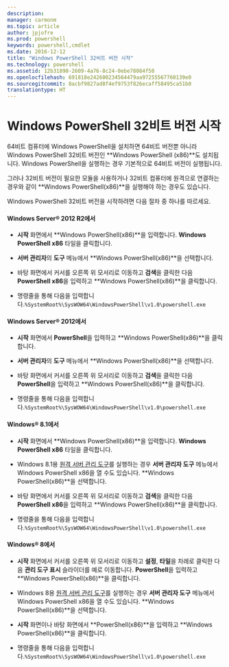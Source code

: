 ```yaml
---
description: 
manager: carmonm
ms.topic: article
author: jpjofre
ms.prod: powershell
keywords: powershell,cmdlet
ms.date: 2016-12-12
title: "Windows PowerShell 32비트 버전 시작"
ms.technology: powershell
ms.assetid: 12b31890-2609-4a76-8c24-0ebe78084f50
ms.openlocfilehash: 691818e242600234564479aa97255567760139e0
ms.sourcegitcommit: 8acbf9827ad8f4ef9753f826ecaff58495ca51b0
translationtype: HT
---
```

# <a name="starting-the-32-bit-version-of-windows-powershell"></a>Windows PowerShell 32비트 버전 시작
64비트 컴퓨터에 Windows PowerShell을 설치하면 64비트 버전뿐 아니라 Windows PowerShell 32비트 버전인 **Windows PowerShell (x86)**도 설치됩니다. Windows PowerShell을 실행하는 경우 기본적으로 64비트 버전이 실행됩니다.

그러나 32비트 버전이 필요한 모듈을 사용하거나 32비트 컴퓨터에 원격으로 연결하는 경우와 같이 **Windows PowerShell(x86)**을 실행해야 하는 경우도 있습니다.

Windows PowerShell 32비트 버전을 시작하려면 다음 절차 중 하나를 따르세요.

#### <a name="in-windows-server-2012-r2"></a>Windows Server® 2012 R2에서

-   **시작** 화면에서 **Windows PowerShell(x86)**을 입력합니다. **Windows PowerShell x86** 타일을 클릭합니다.

-   **서버 관리자**의 **도구** 메뉴에서 **Windows PowerShell(x86)**을 선택합니다.

-   바탕 화면에서 커서를 오른쪽 위 모서리로 이동하고 **검색**을 클릭한 다음 **PowerShell x86**을 입력하고 **Windows PowerShell(x86)**을 클릭합니다.

-   명령줄을 통해 다음을 입력합니다.`%SystemRoot%\SysWOW64\WindowsPowerShell\v1.0\powershell.exe`

#### <a name="in-windows-server-2012"></a>Windows Server® 2012에서

-   **시작** 화면에서 **PowerShell**을 입력하고 **Windows PowerShell(x86)**을 클릭합니다.

-   **서버 관리자**의 **도구** 메뉴에서 **Windows PowerShell(x86)**을 선택합니다.

-   바탕 화면에서 커서를 오른쪽 위 모서리로 이동하고 **검색**을 클릭한 다음 **PowerShell**을 입력하고 **Windows PowerShell(x86)**을 클릭합니다.

-   명령줄을 통해 다음을 입력합니다.`%SystemRoot%\SysWOW64\WindowsPowerShell\v1.0\powershell.exe`

#### <a name="in-windows-81"></a>Windows® 8.1에서

-   **시작** 화면에서 **Windows PowerShell(x86)**을 입력합니다. **Windows PowerShell x86** 타일을 클릭합니다.

-   Windows 8.1용 [원격 서버 관리 도구](http://go.microsoft.com/fwlink/?LinkID=304145)를 실행하는 경우 **서버 관리자 도구** 메뉴에서 Windows PowerShell x86을 열 수도 있습니다. **Windows PowerShell(x86)**을 선택합니다.

-   바탕 화면에서 커서를 오른쪽 위 모서리로 이동하고 **검색**을 클릭한 다음 **PowerShell x86**을 입력하고 **Windows PowerShell(x86)**을 클릭합니다.
   
-   명령줄을 통해 다음을 입력합니다.`%SystemRoot%\SysWOW64\WindowsPowerShell\v1.0\powershell.exe`

#### <a name="in-windows-8"></a>Windows® 8에서

-   **시작** 화면에서 커서를 오른쪽 위 모서리로 이동하고 **설정**, **타일**을 차례로 클릭한 다음 **관리 도구 표시** 슬라이더를 예로 이동합니다. **PowerShell**을 입력하고 **Windows PowerShell(x86)**을 클릭합니다.

-   Windows 8용 [원격 서버 관리 도구](http://www.microsoft.com/download/details.aspx?id=28972)를 실행하는 경우 **서버 관리자 도구** 메뉴에서 Windows PowerShell x86을 열 수도 있습니다. **Windows PowerShell(x86)**을 선택합니다.

-   **시작** 화면이나 바탕 화면에서 **PowerShell(x86)**을 입력하고 **Windows PowerShell(x86)**을 클릭합니다.

-   명령줄을 통해 다음을 입력합니다.`%SystemRoot%\SysWOW64\WindowsPowerShell\v1.0\powershell.exe`


